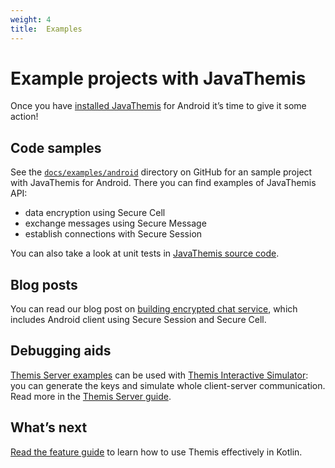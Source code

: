 ```yaml
---
weight: 4
title:  Examples
---
```


# Example projects with JavaThemis

Once you have [installed JavaThemis](../installation-android/) for Android
it’s time to give it some action!

## Code samples

See the [`docs/examples/android`](https://github.com/cossacklabs/themis/tree/master/docs/examples/android)
directory on GitHub for an sample project with JavaThemis for Android.
There you can find examples of JavaThemis API:

  - data encryption using Secure Cell
  - exchange messages using Secure Message
  - establish connections with Secure Session

You can also take a look at unit tests
in [JavaThemis source code](https://github.com/cossacklabs/themis/tree/master/tests/themis/wrappers/android/com/cossacklabs/themis/test).

## Blog posts

You can read our blog post on [building encrypted chat service](https://www.cossacklabs.com/building-secure-chat),
which includes Android client using Secure Session and Secure Cell.

## Debugging aids

[Themis Server examples](https://github.com/cossacklabs/themis/tree/master/docs/examples/Themis-server/java)
can be used with [Themis Interactive Simulator](/simulator/interactive/):
you can generate the keys and simulate whole client-server communication.
Read more in the [Themis Server guide](/themis/debugging/themis-server/).

## What’s next

[Read the feature guide](../features/)
to learn how to use Themis effectively in Kotlin.
